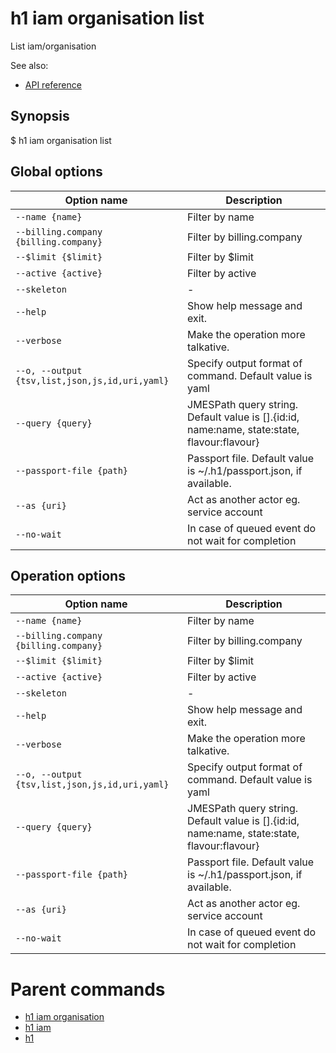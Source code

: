 
# h1 iam organisation list

List iam/organisation

See also:

* [API reference](https://api.hyperone.com/v2/docs#operation/iam_organisation_list)

## Synopsis

$ h1 iam organisation list <options>

## Global options

| Option name                                        | Description                                                                                    |
| -------------------------------------------------- | ---------------------------------------------------------------------------------------------- |
| ```--name {name}```                                | Filter by name                                                                                 |
| ```--billing.company {billing.company}```          | Filter by billing.company                                                                      |
| ```--$limit {$limit}```                            | Filter by $limit                                                                               |
| ```--active {active}```                            | Filter by active                                                                               |
| ```--skeleton```                                   | -                                                                                              |
| ```--help```                                       | Show help message and exit.                                                                    |
| ```--verbose```                                    | Make the operation more talkative.                                                             |
| ```--o, --output {tsv,list,json,js,id,uri,yaml}``` | Specify output format of command. Default value is yaml                                        |
| ```--query {query}```                              | JMESPath query string. Default value is [].\{id:id, name:name, state:state, flavour:flavour\}  |
| ```--passport-file {path}```                       | Passport file. Default value is ~/.h1/passport.json, if available.                             |
| ```--as {uri}```                                   | Act as another actor eg. service account                                                       |
| ```--no-wait```                                    | In case of queued event do not wait for completion                                             |

## Operation options

| Option name                                        | Description                                                                                    |
| -------------------------------------------------- | ---------------------------------------------------------------------------------------------- |
| ```--name {name}```                                | Filter by name                                                                                 |
| ```--billing.company {billing.company}```          | Filter by billing.company                                                                      |
| ```--$limit {$limit}```                            | Filter by $limit                                                                               |
| ```--active {active}```                            | Filter by active                                                                               |
| ```--skeleton```                                   | -                                                                                              |
| ```--help```                                       | Show help message and exit.                                                                    |
| ```--verbose```                                    | Make the operation more talkative.                                                             |
| ```--o, --output {tsv,list,json,js,id,uri,yaml}``` | Specify output format of command. Default value is yaml                                        |
| ```--query {query}```                              | JMESPath query string. Default value is [].\{id:id, name:name, state:state, flavour:flavour\}  |
| ```--passport-file {path}```                       | Passport file. Default value is ~/.h1/passport.json, if available.                             |
| ```--as {uri}```                                   | Act as another actor eg. service account                                                       |
| ```--no-wait```                                    | In case of queued event do not wait for completion                                             |

# Parent commands

* [h1 iam organisation](./../README.md)
* [h1 iam](./../../README.md)
* [h1](./../../../README.md)
